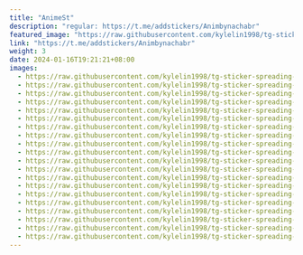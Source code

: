 ```yaml
---
title: "AnimeSt"
description: "regular: https://t.me/addstickers/Animbynachabr"
featured_image: "https://raw.githubusercontent.com/kylelin1998/tg-sticker-spreading-worldwide-images/main/img/a7e627ed-b8ea-4e24-a468-ec10f62fd83b.jpg"
link: "https://t.me/addstickers/Animbynachabr"
weight: 3
date: 2024-01-16T19:21:21+08:00
images:
  - https://raw.githubusercontent.com/kylelin1998/tg-sticker-spreading-worldwide-images/main/img/a7e627ed-b8ea-4e24-a468-ec10f62fd83b.jpg
  - https://raw.githubusercontent.com/kylelin1998/tg-sticker-spreading-worldwide-images/main/img/f1b19523-e5ab-49bc-96d3-406e5f4d8851.jpg
  - https://raw.githubusercontent.com/kylelin1998/tg-sticker-spreading-worldwide-images/main/img/a7b2afb1-79ef-4134-b64a-0204164ff1f0.jpg
  - https://raw.githubusercontent.com/kylelin1998/tg-sticker-spreading-worldwide-images/main/img/e5b21702-5e00-47da-aab6-72bc53f0448e.jpg
  - https://raw.githubusercontent.com/kylelin1998/tg-sticker-spreading-worldwide-images/main/img/7369306d-6c86-4211-b90f-ac647da953c8.jpg
  - https://raw.githubusercontent.com/kylelin1998/tg-sticker-spreading-worldwide-images/main/img/46cfe882-d2f6-4730-ad98-268582f6309b.jpg
  - https://raw.githubusercontent.com/kylelin1998/tg-sticker-spreading-worldwide-images/main/img/04d5a3f9-21a4-4aaa-9be2-ed7dddc3907d.jpg
  - https://raw.githubusercontent.com/kylelin1998/tg-sticker-spreading-worldwide-images/main/img/dafda147-a069-4d84-93f3-4ee32ba0e18a.jpg
  - https://raw.githubusercontent.com/kylelin1998/tg-sticker-spreading-worldwide-images/main/img/2fc61e21-e4f8-4960-ba39-218b5427a14c.jpg
  - https://raw.githubusercontent.com/kylelin1998/tg-sticker-spreading-worldwide-images/main/img/4a66aff5-e0af-46cb-9cc4-21a8a4ba0c57.jpg
  - https://raw.githubusercontent.com/kylelin1998/tg-sticker-spreading-worldwide-images/main/img/fe721403-821e-427a-a57c-43fa2ee285e5.jpg
  - https://raw.githubusercontent.com/kylelin1998/tg-sticker-spreading-worldwide-images/main/img/66006e4c-b369-42a4-821e-75f11df30432.jpg
  - https://raw.githubusercontent.com/kylelin1998/tg-sticker-spreading-worldwide-images/main/img/51def440-8389-41af-be15-edf4e4c467a3.jpg
  - https://raw.githubusercontent.com/kylelin1998/tg-sticker-spreading-worldwide-images/main/img/2a69006c-676e-4a9e-b3e9-6e71aedcb99b.jpg
  - https://raw.githubusercontent.com/kylelin1998/tg-sticker-spreading-worldwide-images/main/img/bbf5b3d8-29ca-4de0-993e-ea530d0bdc3d.jpg
  - https://raw.githubusercontent.com/kylelin1998/tg-sticker-spreading-worldwide-images/main/img/b33002ae-5cce-4596-a01e-67a8426b4a7f.jpg
  - https://raw.githubusercontent.com/kylelin1998/tg-sticker-spreading-worldwide-images/main/img/dfdab911-d287-4bed-a0a7-f11aa69efd41.jpg
  - https://raw.githubusercontent.com/kylelin1998/tg-sticker-spreading-worldwide-images/main/img/66c37561-6260-4404-8c52-e652cbf6c744.jpg
  - https://raw.githubusercontent.com/kylelin1998/tg-sticker-spreading-worldwide-images/main/img/b7b59bad-2bbf-4b8c-b19f-a676ba4e73f3.jpg
  - https://raw.githubusercontent.com/kylelin1998/tg-sticker-spreading-worldwide-images/main/img/712522b2-361c-4757-b49b-e3e4472f1e07.jpg
---
```

